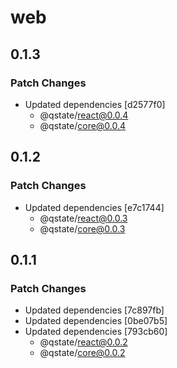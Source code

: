 # web

## 0.1.3

### Patch Changes

- Updated dependencies [d2577f0]
  - @qstate/react@0.0.4
  - @qstate/core@0.0.4

## 0.1.2

### Patch Changes

- Updated dependencies [e7c1744]
  - @qstate/react@0.0.3
  - @qstate/core@0.0.3

## 0.1.1

### Patch Changes

- Updated dependencies [7c897fb]
- Updated dependencies [0be07b5]
- Updated dependencies [793cb60]
  - @qstate/react@0.0.2
  - @qstate/core@0.0.2

